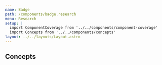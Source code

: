 ```yaml
---
name: Badge
path: /components/badge.research
menu: Research
setup: |
  import ComponentCoverage from '../../components/component-coverage'
  import Concepts from '../../components/concepts'
layout: ../../layouts/Layout.astro
---
```


<ComponentCoverage component="Badge" />

## Concepts

<Concepts component="Badge" />
